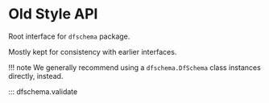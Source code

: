 # Old Style API

Root interface for `dfschema` package.

Mostly kept for consistency with earlier interfaces.

!!! note
    We generally recommend using a `dfschema.DfSchema` class instances directly, instead.


::: dfschema.validate
